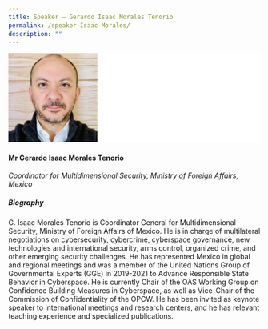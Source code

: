 ```yaml
---
title: Speaker – Gerardo Isaac Morales Tenorio
permalink: /speaker-Isaac-Morales/
description: ""
---
```

![](/images/Speakers/Gerardo%20Isaac%20Morales%20Tenorio.jpg)

#### **Mr Gerardo Isaac Morales Tenorio**

*Coordinator for Multidimensional Security, Ministry of Foreign Affairs, Mexico*  

##### **Biography**
G. Isaac Morales Tenorio is Coordinator General for Multidimensional Security, Ministry of Foreign Affairs of Mexico. He is in charge of multilateral negotiations on cybersecurity, cybercrime, cyberspace governance, new technologies and international security, arms control, organized crime, and other emerging security challenges. He has represented Mexico in global and regional meetings and was a member of the United Nations Group of Governmental Experts (GGE) in 2019-2021 to Advance Responsible State Behavior in Cyberspace. He is currently Chair of the OAS Working Group on Confidence Building Measures in Cyberspace, as well as Vice-Chair of the Commission of Confidentiality of the OPCW. He has been invited as keynote speaker to international meetings and research centers, and he has relevant teaching experience and specialized publications.